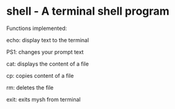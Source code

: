 # shell - A terminal shell program

Functions implemented:

echo:	display text to the terminal

PS1:	changes your prompt text

cat:	displays the content of a file

cp:	copies content of a file

rm:	deletes the file

exit:	exits mysh from terminal
